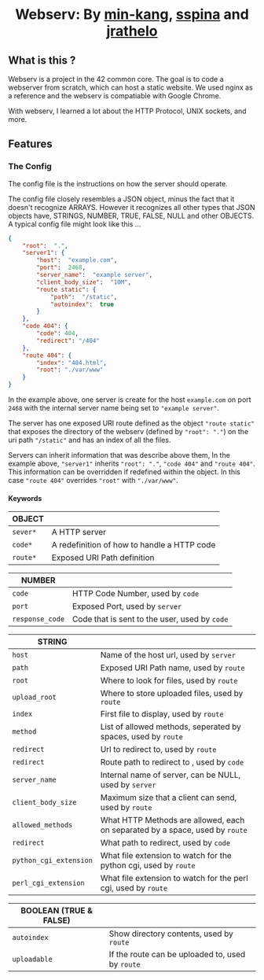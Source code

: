 <h1 align="center" style="border-bottom: none; margin-bottom: 0;">
	Webserv: By <a href="https://github.com/mgkgng">min-kang</a>, <a href="https://github.com/SalvatoreSpina">sspina</a> and <a href="https://github.com/Blenderwizard">jrathelo</a>
</h1>

## What is this ?

Webserv is a project in the 42 common core. The goal is to code a webserver from scratch, which can host a static website. We used nginx as a reference and the webserv is compatiable with Google Chrome.

With webserv, I learned a lot about the HTTP Protocol, UNIX sockets, and more.

## Features

### The Config

The config file is the instructions on how the server should operate.

The config file closely resembles a JSON object, minus the fact that it doesn't recognize ARRAYS. However it recognizes all other types that JSON objects have, STRINGS, NUMBER, TRUE, FALSE, NULL and other OBJECTS. A typical config file might look like this ...
```json
{
	"root":  ".",
	"server1": {
		"host":  "example.com",
		"port":  2468,
		"server_name":  "example server",
		"client_body_size":  "10M",
		"route static": {
			"path":  "/static",
			"autoindex":  true
		}
	},
	"code 404": {
		"code": 404,
		"redirect": "/404"
	},
	"route 404": {
		"index": "404.html",
		"root": "./var/www"
	}
}
```

In the example above, one server is create for the host ``example.com`` on port ``2468`` with the internal server name being set to ```"example server"```.

The server has one exposed URI route defined as the object ``"route static"`` that exposes the directory of the webserv (defined by ``"root": "."``) on the uri path ``"/static"`` and has an index of all the files.

Servers can inherit information that was describe above them, In the example above, ``"server1"`` inherits ``"root": "."``, ``"code 404"`` and ``"route 404"``. This information can be overridden if redefined within the object. In this case ``"route 404"`` overrides ``"root"`` with ``"./var/www"``.

#### Keywords

| OBJECT | |
|--|--|
|``sever*``|A HTTP server|
|``code*``|A redefinition of how to handle a HTTP code|
|``route*``|Exposed URI Path definition|

| NUMBER | |
|--|--|
|``code``|HTTP Code Number, used by ``code``|
|``port``|Exposed Port, used by ``server``|
|``response_code``|Code that is sent to the user, used by ``code``|

| STRING| |
|--|--|
|``host``|Name of the host url, used by ``server``|
|``path``|Exposed URI Path name, used by ``route``|
|``root``|Where to look for files, used by ``route``|
|``upload_root``|Where to store uploaded files, used by ``route``|
|``index``|First file to display, used by ``route``|
|``method``|List of allowed methods, seperated by spaces, used by ``route``|
|``redirect``|Url to redirect to, used by ``route``|
|``redirect``|Route path to redirect to , used by ``code``|
|``server_name``|Internal name of server, can be NULL, used by ``server``|
|``client_body_size``|Maximum size that a client can send, used by ``route``|
|``allowed_methods``|What HTTP Methods are allowed, each on separated by a space, used by ``route``|
|``redirect``|What path to redirect, used by ``code``|
|``python_cgi_extension``|What file extension to watch for the python cgi, used by ``route``|
|``perl_cgi_extension``|What file extension to watch for the perl cgi, used by ``route``|

|BOOLEAN (TRUE & FALSE)||
|--|--|
|``autoindex``| Show directory contents, used by ``route`` | 
|``uploadable``| If the route can be uploaded to, used by ``route`` | 
